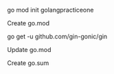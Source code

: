 go mod init golangpracticeone

Create go.mod

go get -u github.com/gin-gonic/gin
    
Update go.mod

Create go.sum

